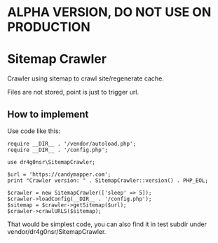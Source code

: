 # ALPHA VERSION, DO NOT USE ON PRODUCTION

# Sitemap Crawler

Crawler using sitemap to crawl site/regenerate cache.

Files are not stored, point is just to trigger url.

## How to implement

Use code like this:

```
require __DIR__ . '/vendor/autoload.php';
require __DIR__ . '/config.php';

use dr4g0nsr\SitemapCrawler;

$url = 'https://candymapper.com';
print "Crawler version: " . SitemapCrawler::version() . PHP_EOL;

$crawler = new SitemapCrawler(['sleep' => 5]);
$crawler->loadConfig(__DIR__ . '/config.php');
$sitemap = $crawler->getSitemap($url);
$crawler->crawlURLS($sitemap);
```

That would be simplest code, you can also find it in test subdir under vendor/dr4g0nsr/SitemapCrawler.
